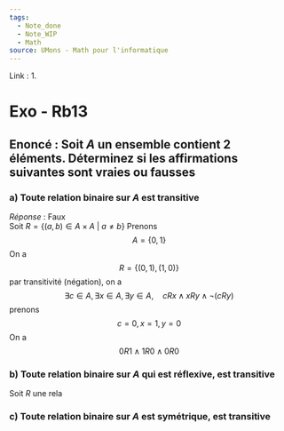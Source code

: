 ```yaml
---
tags:
  - Note_done
  - Note_WIP
  - Math
source: UMons - Math pour l'informatique
---
```


Link :
1.

# Exo - Rb13
## Enoncé : Soit $A$ un ensemble contient 2 éléments. Déterminez si les affirmations suivantes sont vraies ou fausses
### a) Toute relation binaire sur $A$ est transitive
_Réponse_ : Faux
\
Soit $R=\{(a,b)\in A\times A\ |\ a\neq b \}$ 
Prenons $$A=\{0,1\}$$ On a $$R=\{(0,1),(1,0)\}$$ par transitivité (négation), on a $$\exists c\in A,\exists x\in A, \exists y\in A,\quad cRx\wedge xRy\wedge\neg(cRy)$$ prenons $$c=0, x=1, y=0$$ On a $$0R1\wedge1R0\wedge 0R0$$

 
### b) Toute relation binaire sur $A$ qui est réflexive, est transitive
Soit $R$ une rela
### c) Toute relation binaire sur $A$ est symétrique, est transitive